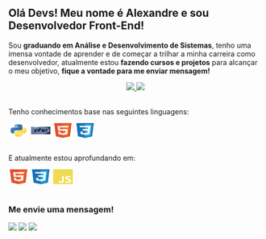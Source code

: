 ## Olá Devs! Meu nome é Alexandre e sou Desenvolvedor Front-End!
Sou **graduando em Análise e Desenvolvimento de Sistemas**, tenho uma imensa vontade de aprender e de começar a trilhar a minha carreira como desenvolvedor, atualmente estou **fazendo cursos e projetos** para alcançar o meu objetivo, **fique a vontade para me enviar mensagem!**
<br>

<a href="https://github.com/alexandreduara">
  <div align="center">
    <img height="150em" src="https://github-readme-stats.vercel.app/api?username=alexandreduara&show_icons=true&theme=onedark&include_all_commits=true&count_private=true">
    <img height="150em" src="https://github-readme-stats.vercel.app/api/top-langs/?username=alexandreduara&layout=compact&langs_count=7&theme=onedark">
  </div>
</a> 
 
<br>

Tenho conhecimentos base nas seguintes linguagens:

<div style="display: inline_block">
  <img align="center" alt="Alexandre-Python" height="30" width="40" src="https://raw.githubusercontent.com/devicons/devicon/master/icons/python/python-original.svg">
  <img align="center" alt="Alexandre-PHP" height="30" width="40" src="https://raw.githubusercontent.com/devicons/devicon/master/icons/php/php-original.svg">
  <img align="center" alt="Alexandre-HTML" height="30" width="40" src="https://raw.githubusercontent.com/devicons/devicon/master/icons/html5/html5-original.svg">
  <img align="center" alt="Alexandre-CSS" height="30" width="40" src="https://raw.githubusercontent.com/devicons/devicon/master/icons/css3/css3-original.svg">
</div>

<br>

E atualmente estou aprofundando em:

<div style="display: inline_block">
  <img align="center" alt="Alexandre-HTML" height="30" width="40" src="https://raw.githubusercontent.com/devicons/devicon/master/icons/html5/html5-original.svg">
  <img align="center" alt="Alexandre-CSS" height="30" width="40" src="https://raw.githubusercontent.com/devicons/devicon/master/icons/css3/css3-original.svg">
  <img align="center" alt="Alexandre-Js" height="30" width="40" src="https://raw.githubusercontent.com/devicons/devicon/master/icons/javascript/javascript-plain.svg">
</div>

<br>

### Me envie uma mensagem!
<div>
  <a href="https://instagram.com/alexandre_duara" target="_blank"><img src="https://img.shields.io/badge/-Instagram-%23E4405F?style=for-the-badge&logo=instagram&logoColor=white" target="_blank"></a>
  <a href = "mailto:alexandreduara@gmail.com"><img src="https://img.shields.io/badge/-Gmail-%23333?style=for-the-badge&logo=gmail&logoColor=white" target="_blank"></a>
  <a href="https://www.linkedin.com/in/alexandreduara/" target="_blank"><img src="https://img.shields.io/badge/-LinkedIn-%230077B5?style=for-the-badge&logo=linkedin&logoColor=white" target="_blank"></a> 
</div>
